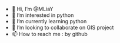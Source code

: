 - 👋 Hi, I’m @MLiaY
- 👀 I’m interested in python
- 🌱 I’m currently learning python
- 💞️ I’m looking to collaborate on GIS project
- 📫 How to reach me : by github

<!---
MLiaY/MLiaY is a ✨ special ✨ repository because its `README.md` (this file) appears on your GitHub profile.
You can click the Preview link to take a look at your changes.
--->
